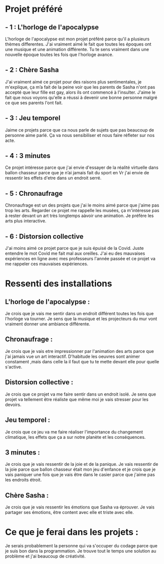 # Projet préféré
## - 1 : L'horloge de l'apocalypse

L'horloge de l'apocalypse est mon projet préféré parce qu'il a plusieurs thèmes differentes. J'ai vraiment aimé le fait que toutes les époques ont une musique et une animation différente. Tu te sens vraiment dans une nouvelle époque toutes les fois que l'horloge avance.


## - 2 : Chère Sasha

J'ai vraiment aimé ce projet pour des raisons plus sentimentales, je m'explique, ça m’a fait de la peine voir que les parents de Sasha n'ont pas accepté que leur fille est gay, alors ils ont commencé à l'insulter. J'aime le fait que nous voyons qu'elle a réussi à devenir une bonne personne malgré ce que ses parents l'ont fait. 


##  - 3 : Jeu temporel

Jaime ce projets parce que ca nous parle de sujets que pas beaucoup de personne aime parlé. Ça va nous sensibiliser et nous faire réfleter sur nos acte. 

## - 4 : 3 minutes

Ce projet intéresse parce que j'ai envie d'essayer de la réalité virtuelle dans ballon chasseur parce que je n’ai jamais fait du sport en Vr j'ai envie de ressentir les effets d'etre dans un endroit serré.

## - 5 : Chronaufrage

Chronaufrage est un des projets que j'ai le moins aimé parce que j'aime pas trop les arts. Regarder ce projet me rappelle les musées, ça m'intéresse pas à rester devant un art très longtemps aàvoir une animation. Je préfère les arts plus interactive. 

## - 6 : Distorsion collective

J'ai moins aimé ce projet parce que je suis épuisé de la Covid. Juste entendre le mot Covid me fait mal aux oreilles. J'ai eu des mauvaises expériences en ligne avec mes professeurs l'année passée et ce projet va me rappeler ces mauvaises expériences.




# Ressenti des installations

## L'horloge de l'apocalypse :

Je crois que je vais me sentir dans un endroit différent toutes les fois que l'horloge va tourner. Je sens que la musique et les projecteurs du mur vont vraiment donner une ambiance différente.

## Chronaufrage :

Je crois que je vais etre impressionner par l'animation des arts parce que j'ai jamais vue un art interactif. D'habitude les oeuvres sont animer constament ,mais dans celle la il faut que tu te mette devant elle pour quelle s'active.

## Distorsion collective :

Je crois que ce projet va me faire sentir dans un endroit isolé. Je sens que projet va tellement être réaliste que même moi je vais stresser pour les devoirs.

## Jeu temporel :

Je crois que ce jeu va me faire réaliser l'importance du changement climatique, les effets que ça a sur notre planète et les conséquences.

## 3 minutes :

Je crois que je vais ressentir de la joie et de la panique. Je vais ressentir de la joie parce que ballon chasseur était mon jeu d'enfance et je crois que je vais paniquer une fois que je vais être dans le casier parce que j'aime pas les endroits étroit.

## Chère Sasha :

Je crois que je vais ressentir les émotions que Sasha va éprouver. Je vais partager ses émotions, être content avec elle et triste avec elle.

# Ce que je ferai dans les projets :

Je serais probablement la personne qui va s'occuper du codage parce que je suis bon dans la programmation. Je trouve tout le temps une solution au problème et j'ai beaucoup de créativité.


